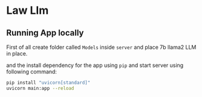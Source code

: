 # Law Llm

## Running App locally
First of all create folder called `Models` inside `server` and place 7b llama2 LLM in place.

and the install dependency for the app using `pip` and start server using following command:

```bash
pip install "uvicorn[standard]"
uvicorn main:app --reload
```